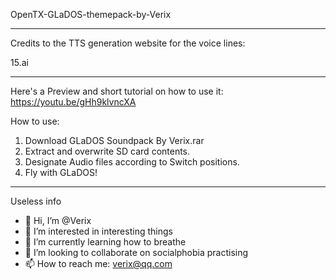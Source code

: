 OpenTX-GLaDOS-themepack-by-Verix

-------------------------------
Credits to the TTS generation website for the voice lines:

15.ai

-----------------------------------
Here's a Preview and short tutorial on how to use it:
https://youtu.be/gHh9klvncXA

How to use:
1. Download GLaDOS Soundpack By Verix.rar
2. Extract and overwrite SD card contents.
3. Designate Audio files according to Switch positions.
4. Fly with GLaDOS!

-----------------------------------
Useless info
- 👋 Hi, I’m @Verix
- 👀 I’m interested in interesting things
- 🌱 I’m currently learning how to breathe
- 💞️ I’m looking to collaborate on socialphobia practising
- 📫 How to reach me: verix@qq.com

<!---
Verix/Verix is a ✨ special ✨ repository because its `README.md` (this file) appears on your GitHub profile.
You can click the Preview link to take a look at your changes.
--->
